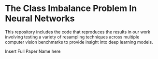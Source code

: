 # The Class Imbalance Problem In Neural Networks
This repository includes the code that reproduces the results in our work involving testing a variety of resampling techniques across multiple computer vision benchmarks to provide insight into deep learning models. 


Insert Full Paper Name here 




